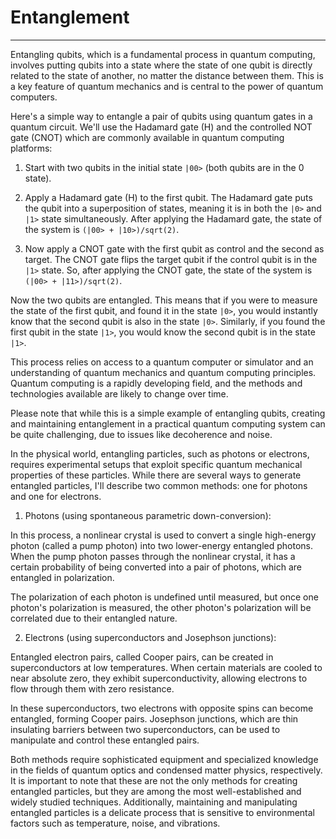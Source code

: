 # Entanglement


---

Entangling qubits, which is a fundamental process in quantum computing, involves putting qubits into a state where the state of one qubit is directly related to the state of another, no matter the distance between them. This is a key feature of quantum mechanics and is central to the power of quantum computers.

Here's a simple way to entangle a pair of qubits using quantum gates in a quantum circuit. We'll use the Hadamard gate (H) and the controlled NOT gate (CNOT) which are commonly available in quantum computing platforms:

1. Start with two qubits in the initial state `|00>` (both qubits are in the 0 state).

2. Apply a Hadamard gate (H) to the first qubit. The Hadamard gate puts the qubit into a superposition of states, meaning it is in both the `|0>` and `|1>` state simultaneously. After applying the Hadamard gate, the state of the system is `(|00> + |10>)/sqrt(2)`.

3. Now apply a CNOT gate with the first qubit as control and the second as target. The CNOT gate flips the target qubit if the control qubit is in the `|1>` state. So, after applying the CNOT gate, the state of the system is `(|00> + |11>)/sqrt(2)`.

Now the two qubits are entangled. This means that if you were to measure the state of the first qubit, and found it in the state `|0>`, you would instantly know that the second qubit is also in the state `|0>`. Similarly, if you found the first qubit in the state `|1>`, you would know the second qubit is in the state `|1>`.

This process relies on access to a quantum computer or simulator and an understanding of quantum mechanics and quantum computing principles. Quantum computing is a rapidly developing field, and the methods and technologies available are likely to change over time.

Please note that while this is a simple example of entangling qubits, creating and maintaining entanglement in a practical quantum computing system can be quite challenging, due to issues like decoherence and noise.

In the physical world, entangling particles, such as photons or electrons, requires experimental setups that exploit specific quantum mechanical properties of these particles. While there are several ways to generate entangled particles, I'll describe two common methods: one for photons and one for electrons.

1. Photons (using spontaneous parametric down-conversion):

In this process, a nonlinear crystal is used to convert a single high-energy photon (called a pump photon) into two lower-energy entangled photons. When the pump photon passes through the nonlinear crystal, it has a certain probability of being converted into a pair of photons, which are entangled in polarization.

The polarization of each photon is undefined until measured, but once one photon's polarization is measured, the other photon's polarization will be correlated due to their entangled nature.

2. Electrons (using superconductors and Josephson junctions):

Entangled electron pairs, called Cooper pairs, can be created in superconductors at low temperatures. When certain materials are cooled to near absolute zero, they exhibit superconductivity, allowing electrons to flow through them with zero resistance.

In these superconductors, two electrons with opposite spins can become entangled, forming Cooper pairs. Josephson junctions, which are thin insulating barriers between two superconductors, can be used to manipulate and control these entangled pairs.

Both methods require sophisticated equipment and specialized knowledge in the fields of quantum optics and condensed matter physics, respectively. It is important to note that these are not the only methods for creating entangled particles, but they are among the most well-established and widely studied techniques. Additionally, maintaining and manipulating entangled particles is a delicate process that is sensitive to environmental factors such as temperature, noise, and vibrations.